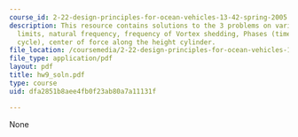 ```yaml
---
course_id: 2-22-design-principles-for-ocean-vehicles-13-42-spring-2005
description: This resource contains solutions to the 3 problems on various operational
  limits, natural frequency, frequency of Vortex shedding, Phases (time in the wave
  cycle), center of force along the height cylinder.
file_location: /coursemedia/2-22-design-principles-for-ocean-vehicles-13-42-spring-2005/dfa2851b8aee4fb0f23ab80a7a11131f_hw9_soln.pdf
file_type: application/pdf
layout: pdf
title: hw9_soln.pdf
type: course
uid: dfa2851b8aee4fb0f23ab80a7a11131f

---
```

None